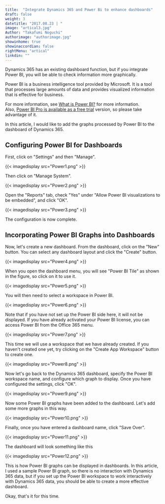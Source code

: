 ```yaml
---
title:  "Integrate Dynamics 365 and Power Bi to enhance dashboards"
draft: false
weight: 3
datetitle: "2017.08.23 | "
image: "artical3.jpg"
Author: "Takafumi Noguchi"
authorimage: "authorimage.jpg"
showinhome: true
showinaccordian: false
rightMenu: "artical"
linkdin: ""
---
```

<!-- Intro  -->
Dynamics 365 has an existing dashboard function, but if you integrate Power BI, you will be able to check information more graphically.

Power BI is a business intelligence tool provided by Microsoft. It is a tool that processes large amounts of data and provides visualized information that is effective for business.

For more information, see [What is Power BI?](https://powerbi.microsoft.com/ja-jp/)  for more information.     
Also, [Power BI Pro is available as a free trial](https://powerbi.microsoft.com/ja-jp/pricing/) version, so please take advantage of it.

In this article, I would like to add the graphs processed by Power BI to the dashboard of Dynamics 365.


## Configuring Power BI for Dashboards
First, click on "Settings" and then "Manage".
<!-- Image= Power1.png -->
{{< imagedisplay src="Power1.png" >}}

Then click on "Manage System".
<!-- Image= Power2.png -->
{{< imagedisplay src="Power2.png" >}}


Open the "Reports" tab, check "Yes" under "Allow Power BI visualizations to be embedded", and click "OK".
<!-- Image= Power3.png -->
{{< imagedisplay src="Power3.png" >}}


The configuration is now complete.

## Incorporating Power BI Graphs into Dashboards
Now, let's create a new dashboard. From the dashboard, click on the "New" button. You can select any dashboard layout and click the "Create" button.
<!-- Image= Power4.png -->
{{< imagedisplay src="Power4.png" >}}


When you open the dashboard menu, you will see "Power BI Tile" as shown in the figure, so click on it to use it.
<!-- Image= Power5.png -->
{{< imagedisplay src="Power5.png" >}}


You will then need to select a workspace in Power BI.
<!-- Image= Power6.png -->
{{< imagedisplay src="Power6.png" >}}


Note that if you have not set up the Power BI side here, it will not be displayed. If you have already activated your Power BI license, you can access Power BI from the Office 365 menu.
<!-- Image= Power7.png -->
{{< imagedisplay src="Power7.png" >}}


This time we will use a workspace that we have already created. If you haven't created one yet, try clicking on the "Create App Workspace" button to create one.
<!-- Image= Power8.png -->
{{< imagedisplay src="Power8.png" >}}


Now let's go back to the Dynamics 365 dashboard, specify the Power BI workspace name, and configure which graph to display. Once you have configured the settings, click "OK".
<!-- Image= Power9.png -->
{{< imagedisplay src="Power9.png" >}}


Now some Power BI graphs have been added to the dashboard. Let's add some more graphs in this way.
<!-- Image= Power10.png -->
{{< imagedisplay src="Power10.png" >}}


Finally, once you have entered a dashboard name, click "Save Over".
<!-- Image= Power11.png -->
{{< imagedisplay src="Power11.png" >}}



The dashboard will look something like this
<!-- Image= Power12.png -->
{{< imagedisplay src="Power12.png" >}}


This is how Power BI graphs can be displayed in dashboards.
In this article, I used a sample Power BI graph, so there is no interaction with Dynamics 365 data, but if you set up the Power BI workspace to work interactively with Dynamics 365 data, you should be able to create a more effective dashboard.

Okay, that's it for this time.